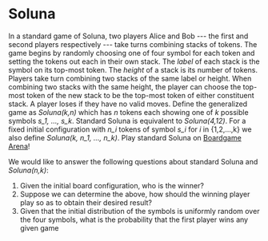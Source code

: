 # Soluna

In a standard game of Soluna, two players Alice and Bob --- the first and second players respectively --- take turns combining stacks of tokens. The game begins by randomly choosing one of four symbol for each token and setting the tokens out each in their own stack. The *label* of each stack is the symbol on its top-most token. The *height* of a stack is its number of tokens. Players take turn combining two stacks of the same label or height. When combining two stacks with the same height, the player can choose the top-most token of the new stack to be the top-most token of either constituent stack. A player loses if they have no valid moves. Define the generalized game as *Soluna(k,n)* which has *n* tokens each showing one of *k* possible symbols *s_1, ..., s_k*. Standard Soluna is equivalent to *Soluna(4,12)*. For a fixed initial configuration with *n_i* tokens of symbol *s_i* for *i* in {1,2,...,k} we also define *Soluna(k, n_1, ..., n_k)*. Play standard Soluna on [Boardgame Arena](https://boardgamearena.com/gamepanel?game=soluna)!

We would like to answer the following questions about standard Soluna and *Soluna(n,k)*:
1. Given the initial board configuration, who is the winner?
2. Suppose we can determine the above, how should the winning player play so as to obtain their desired result?
3. Given that the initial distribution of the symbols is uniformly random over the four symbols, what is the probability that the first player wins any given game 
